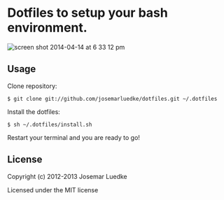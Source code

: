 # Dotfiles to setup your bash environment.

![screen shot 2014-04-14 at 6 33 12 pm](https://cloud.githubusercontent.com/assets/230476/2701114/da7825a8-c41c-11e3-897b-cb0ecbf39357.png)


## Usage

Clone repository:

```$ git clone git://github.com/josemarluedke/dotfiles.git ~/.dotfiles```

Install the dotfiles:

```$ sh ~/.dotfiles/install.sh```

Restart your terminal and you are ready to go!


## License

Copyright (c) 2012-2013 Josemar Luedke

Licensed under the MIT license
